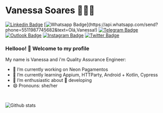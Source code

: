# Vanessa Soares 👩🏻‍💻

[![Linkedin Badge](https://img.shields.io/badge/-LinkedIn-blue?style=flat-square&logo=Linkedin&logoColor=white&link=https://www.linkedin.com/in/rebeccamanzi/)](https://www.linkedin.com/in/vanessafsoares/)
[![Whatsapp Badge](https://img.shields.io/badge/-Whatsapp-4CA143?style=flat-square&labelColor=4CA143&logo=whatsapp&logoColor=white&link=https://api.whatsapp.com/send?phone=5511987745682&text=Olá,Vanessa!)](https://api.whatsapp.com/send?phone=5511987745682&text=Olá,Vanessa!)
[![Telegram Badge](https://img.shields.io/badge/-Telegram-1ca0f1?style=flat-square&labelColor=1ca0f1&logo=telegram&logoColor=white&link=https://t.me/vanessafsoares)](https://t.me/vanessafsoares)
[![Outlook Badge](https://img.shields.io/badge/-Outlook-0072c6?style=flat-square&logo=microsoft&logoColor=white&link=mailto:vanessafsoares@hotmail.com)](mailto:vanessafsoares@hotmail.com)
[![Instagram Badge](https://img.shields.io/badge/-Instagram-833AB4?style=flat-square&labelColor=833AB4&logo=instagram&logoColor=white&link=https://www.instagram.com/codepwr/)](https://www.instagram.com/d4rklipstick/)
[![Twitter Badge](https://img.shields.io/badge/-Twitter-1ca0f1?style=flat-square&labelColor=1ca0f1&logo=twitter&logoColor=white&link=https://twitter.com/lgdbittencourt)](https://twitter.com/d4rklipstick)

### Hellooo! 👋 Welcome to my profile

My name is Vanessa and i'm Quality Assurance Engineer:
<br/>
- 🔭 I’m currently working on Neon Pagamentos
- 📖 I’m currently learning Appium, HTTParty, Android + Kotlin, Cypress
- 🤩 I’m enthusiastic about 📲 developing
- 😄 Pronouns: she/her

<br />

![Github stats](https://github-readme-stats.vercel.app/api?username=vanessafsoares&hide=["prs","issues"])


